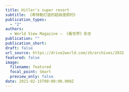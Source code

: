 ```yaml
---
title: Hitler's super resort
subtitle: 《希特勒打造的超级度假村》
publication_types:
  - "2"
authors:
  - World View Magazine — 《看世界》杂志
publication: ""
publication_short: 
draft: false
url_source: https://drive2world.com/zh/archives/2032
featured: false
image:
  filename: featured
  focal_point: Smart
  preview_only: false
date: 2021-02-15T00:00:00.000Z
---
```

